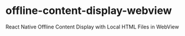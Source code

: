 # offline-content-display-webview
React Native Offline Content Display with Local HTML Files in WebView
